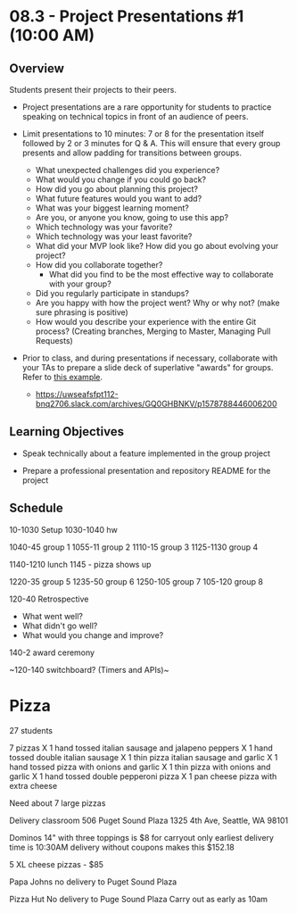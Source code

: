# 08.3 - Project Presentations #1 (10:00 AM)

## Overview

Students present their projects to their peers.

- Project presentations are a rare opportunity for students to practice speaking on technical topics in front of an audience of peers.

- Limit presentations to 10 minutes: 7 or 8 for the presentation itself followed by 2 or 3 minutes for Q & A. This will ensure that every group presents and allow padding for transitions between groups.

  - What unexpected challenges did you experience?
  - What would you change if you could go back?
  - How did you go about planning this project?
  - What future features would you want to add?
  - What was your biggest learning moment?
  - Are you, or anyone you know, going to use this app?
  - Which technology was your favorite?
  - Which technology was your least favorite?
  - What did your MVP look like? How did you go about evolving your project?
  - How did you collaborate together?
    - What did you find to be the most effective way to collaborate with your group?
  - Did you regularly participate in standups?
  - Are you happy with how the project went? Why or why not? (make sure phrasing is positive)
  - How would you describe your experience with the entire Git process? (Creating branches, Merging to Master, Managing Pull Requests)

- Prior to class, and during presentations if necessary, collaborate with your TAs to prepare a slide deck of superlative "awards" for groups. Refer to [this example](https://docs.google.com/presentation/d/1Tca5VT_S13ioFUO-pewh_g9dJaBQ9prg-vsRwMjyDXU/edit?usp=sharing).

  - https://uwseafsfpt112-bnq2706.slack.com/archives/GQ0GHBNKV/p1578788446006200

## Learning Objectives

- Speak technically about a feature implemented in the group project

- Prepare a professional presentation and repository README for the project

## Schedule

10-1030 Setup
1030-1040 hw

1040-45 group 1
1055-11 group 2
1110-15 group 3
1125-1130 group 4

1140-1210 lunch
1145 - pizza shows up

1220-35 group 5
1235-50 group 6
1250-105 group 7
105-120 group 8

120-40 Retrospective

- What went well?
- What didn't go well?
- What would you change and improve?

140-2 award ceremony

~120-140 switchboard? (Timers and APIs)~

# Pizza

27 students

7 pizzas
X 1 hand tossed italian sausage and jalapeno peppers
X 1 hand tossed double italian sausage
X 1 thin pizza italian sausage and garlic
X 1 hand tossed pizza with onions and garlic
X 1 thin pizza with onions and garlic
X 1 hand tossed double pepperoni pizza
X 1 pan cheese pizza with extra cheese

Need about 7 large pizzas

Delivery
classroom 506
Puget Sound Plaza
1325 4th Ave, Seattle, WA 98101

Dominos
14" with three toppings is $8 for carryout only
earliest delivery time is 10:30AM
delivery without coupons makes this $152.18

5 XL cheese pizzas - \$85

Papa Johns
no delivery to Puget Sound Plaza

Pizza Hut
No delivery to Puge Sound Plaza
Carry out as early as 10am
